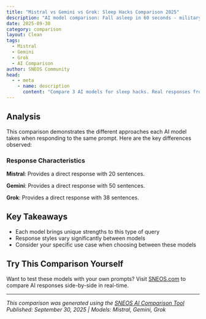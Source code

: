 ```yaml
---
title: "Mistral vs Gemini vs Grok: Sleep Hacks Comparison 2025"
description: "AI model comparison: Fall asleep in 60 seconds - military sleep technique..."
date: 2025-09-30
category: comparison
layout: Clean
tags:
  - Mistral
  - Gemini
  - Grok
  - AI Comparison
author: SNEOS Community
head:
  - - meta
    - name: description
      content: "Compare 3 AI models for sleep hacks. Real responses from Mistral, Gemini, Grok with detailed analysis."
---
```


<ChatComparison
  title="Mistral vs Gemini vs Grok: Sleep Hacks Comparison 2025"
  prompt="Fall asleep in 60 seconds - military sleep technique"
  :responses='{
    "Mistral": "The military sleep technique, often referred to as the \u00224-7-8\u0022 breathing method, is a simple yet effective way to fall asleep quickly. Here\u2019s how you can do it:\n\n1. **Find a Comfortable Position**: Lie down in a comfortable position, preferably on your back.\n\n2. **Relax Your Body**: Start by relaxing your entire body. Begin with your face, relaxing your forehead, cheeks, and jaw. Then move down to your neck, shoulders, arms, and hands. Continue relaxing your chest, back, legs, and feet.\n\n3. **Breathe In**: Close your mouth and inhale quietly through your nose for a count of four seconds.\n\n4. **Hold Your Breath**: Hold your breath for a count of seven seconds.\n\n5. **Breathe Out**: Exhale completely through your mouth, making a whoosh sound, for a count of eight seconds.\n\n6. **Repeat**: Repeat this cycle (inhale for 4 seconds, hold for 7 seconds, exhale for 8 seconds) three to four times.\n\nThis technique helps to slow your heart rate and promote a state of calm, making it easier to fall asleep. It\u2019s important to practice this method regularly to become proficient at it.\n\nAdditionally, creating a relaxing bedtime routine can enhance the effectiveness of this technique. This might include reading a book, taking a warm bath, or listening to calming music before attempting the 4-7-8 breathing method.",
    "Gemini": "The \u0022military sleep technique\u0022 is a method said to help people fall asleep quickly, even in difficult or uncomfortable environments. Here\u0027s a breakdown of how it works, in steps you can take in 60 seconds:\n\n**Before You Start (Setting the Stage):**\n\n*   **Be Consistent:** This technique works best with practice and repetition. Don\u0027t expect it to be perfect the first time.\n*   **Environment:** Ideally, you should be in a dark, quiet, and cool room. However, the technique is supposed to help you fall asleep *despite* less-than-ideal conditions.\n*   **Comfort:** Get into a comfortable position in your bed.\n\n**The 60-Second Routine:**\n\nThe goal is to progressively relax your body and clear your mind.\n\n1.  **Relax Your Face (10 seconds):**\n    *   Close your eyes.\n    *   Focus on relaxing all the muscles in your face. Consciously relax your forehead, cheeks, jaw, and even your tongue. Imagine releasing any tension you\u0027re holding. Breathe slowly and deeply.\n\n2.  **Relax Your Body (20 seconds):**\n    *   Starting with your shoulders, let them drop as much as possible. Release any tension. Then, continue with your upper arms, and lower arms, and hands.\n    *   Breathe out slowly.\n    *   Move down your body, focusing on relaxing your chest, stomach, thighs, knees, lower legs, and feet. Imagine your body sinking into the bed, completely supported and relaxed.\n\n3.  **Clear Your Mind (10 seconds):**\n\n    *   **Imagine One of the Following:**\n        *   **Relaxing Scene:** Picture yourself lying in a canoe on a calm lake, with a clear blue sky above.\n        *   **Comfortable Spot:** Imagine lying in a black velvet hammock in a pitch-black room.\n        *   **Repetitive Phrase:** Silently repeat the words \u0022don\u0027t think, don\u0027t think, don\u0027t think...\u0022 for about 10 seconds. This is to distract your mind from wandering.\n\n4.  **Don\u0027t Think. Don\u0027t Think. (20 seconds)**\n\n    * If you are still awake, and your mind is racing. Focus on repeatedly telling yourself, \u0022Don\u0027t think. Don\u0027t think. Don\u0027t think.\u0022 Continue this for 20 seconds.\n\n**Important Considerations:**\n\n*   **Practice is Key:** It can take weeks of practice to master this technique. Be patient with yourself.\n*   **Not a Cure-All:** This technique is a relaxation method, not a medical treatment. If you have chronic insomnia or other sleep disorders, consult with a healthcare professional.\n*   **Adapt:** Feel free to modify the visualization or the phrase to something that works better for you. The core principle is relaxation and clearing your mind.\n\n**Why This Works (In Theory):**\n\n*   **Progressive Muscle Relaxation (PMR):** Tensing and releasing muscles helps reduce physical tension, which can contribute to wakefulness.\n*   **Visualization:** Creating a peaceful mental image helps to distract from anxieties and racing thoughts.\n*   **Breathing:** Deep, slow breathing helps to activate the parasympathetic nervous system, which promotes relaxation.\n*   **Classical Conditioning:** With repeated practice, your body and mind may begin to associate the relaxation sequence with sleep, making it easier to fall asleep over time.\n\n**Disclaimer:** While the military sleep technique is a popular method for promoting relaxation and faster sleep onset, its effectiveness may vary between individuals. If you have persistent sleep difficulties, it is advisable to consult a healthcare professional for personalized advice and guidance.\n\nHopefully, this detailed breakdown helps you give the military sleep technique a try. Good luck and sweet dreams!\n",
    "Grok": "The \u0022military sleep technique,\u0022 also known as the \u0022military method,\u0022 is a relaxation strategy reportedly used by the U.S. military to help soldiers fall asleep quickly, even in stressful or uncomfortable environments. It was first described in the book *Relax and Win: Championship Performance* by Lloyd Bud Winter, a track and field coach who worked with military personnel during World War II. The technique is designed to help you fall asleep in as little as 60 seconds to 2 minutes with practice. Here\u0027s how to do it:\n\n### Steps to Fall Asleep in 60 Seconds Using the Military Sleep Technique:\n\n1. **Get Comfortable**:\n   - Lie down in a quiet, comfortable position. If possible, dim the lights and minimize distractions.\n\n2. **Relax Your Face**:\n   - Start by focusing on your face. Close your eyes and take slow, deep breaths. Relax all the muscles in your face, including your forehead, cheeks, jaw, and tongue. Let go of any tension.\n\n3. **Drop Your Shoulders**:\n   - Release any tension in your shoulders by letting them drop as low as possible. Allow your arms to relax by your sides, with your hands unclenched.\n\n4. **Relax Your Chest and Legs**:\n   - Take a deep breath and exhale slowly, feeling your chest relax. Then, focus on relaxing your legs, starting from your thighs down to your feet. Let them feel heavy and loose.\n\n5. **Clear Your Mind**:\n   - For the next 10 seconds, try to clear your mind of any thoughts. If that\u2019s difficult, imagine yourself in a calming scenario, such as:\n     - Lying in a canoe on a calm lake with a clear blue sky above you.\n     - Resting in a soft, black velvet hammock in a quiet, dark room.\n   - Alternatively, silently repeat the phrase \u201Cdon\u2019t think\u201D over and over for 10 seconds to block out distracting thoughts.\n\n6. **Drift Off**:\n   - After following these steps, you should feel deeply relaxed and may fall asleep within 60 seconds to 2 minutes. With regular practice (ideally over 6 weeks), this technique can become more effective.\n\n### Why It Works:\n- The method combines progressive muscle relaxation (intentionally relaxing each part of your body) with mental imagery and breathing techniques to calm both your body and mind.\n- It helps reduce stress and anxiety, which are common barriers to falling asleep, by focusing on relaxation and clearing mental clutter.\n- The military context emphasizes quick sleep under pressure, training the brain to associate this routine with immediate rest.\n\n### Tips for Success:\n- **Practice Regularly**: Like any skill, this technique may take time to master. Practice it nightly to build the habit.\n- **Minimize Stimulants**: Avoid caffeine, screens, or heavy meals close to bedtime, as they can interfere with your ability to relax.\n- **Create a Sleep-Friendly Environment**: Keep your bedroom dark, cool, and quiet for the best results.\n\nThis technique isn\u2019t guaranteed to work for everyone immediately, especially if you have underlying sleep disorders like insomnia. If you struggle consistently, consider consulting a healthcare professional or sleep specialist.\n\nGive it a try tonight, and with persistence, you may find yourself drifting off in record time!"
  }'
  published-date="13:05"
/>

## Analysis

This comparison demonstrates the different approaches each AI model takes when responding to the same prompt. Here are the key differences observed:

### Response Characteristics

**Mistral**: Provides a direct response with 20 sentences. 

**Gemini**: Provides a direct response with 50 sentences. 

**Grok**: Provides a direct response with 38 sentences. 

## Key Takeaways

- Each model brings unique strengths to this type of query
- Response styles vary significantly between models
- Consider your specific use case when choosing between these models

## Try This Comparison Yourself

Want to test these models with your own prompts? Visit [SNEOS.com](https://sneos.com) to compare AI responses side-by-side in real-time.

---

*This comparison was generated using the [SNEOS AI Comparison Tool](https://sneos.com)*
*Published: September 30, 2025 | Models: Mistral, Gemini, Grok*

